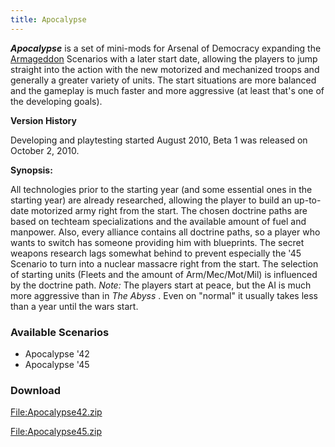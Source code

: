 ```yaml
---
title: Apocalypse
---
```

***Apocalypse*** is a set of mini-mods for Arsenal of Democracy
expanding the [Armageddon](/wiki/Armageddon "Armageddon") Scenarios with
a later start date, allowing the players to jump straight into the
action with the new motorized and mechanized troops and generally a
greater variety of units. The start situations are more balanced and the
gameplay is much faster and more aggressive (at least that's one of the
developing goals).

**Version History**

Developing and playtesting started August 2010, Beta 1 was released on
October 2, 2010.

**Synopsis:**

All technologies prior to the starting year (and some essential ones in
the starting year) are already researched, allowing the player to build
an up-to-date motorized army right from the start. The chosen doctrine
paths are based on techteam specializations and the available amount of
fuel and manpower. Also, every alliance contains all doctrine paths, so
a player who wants to switch has someone providing him with blueprints.
The secret weapons research lags somewhat behind to prevent especially
the '45 Scenario to turn into a nuclear massacre right from the start.
The selection of starting units (Fleets and the amount of
Arm/Mec/Mot/Mil) is influenced by the doctrine path. *Note:* The players
start at peace, but the AI is much more aggressive than in *The Abyss* .
Even on "normal" it usually takes less than a year until the wars start.

###  **Available Scenarios** 

-   Apocalypse '42
-   Apocalypse '45

###  **Download** 

[File:Apocalypse42.zip](/wiki/index.php?title=Special:Upload&wpDestFile=Apocalypse42.zip "File:Apocalypse42.zip")

[File:Apocalypse45.zip](/wiki/index.php?title=Special:Upload&wpDestFile=Apocalypse45.zip "File:Apocalypse45.zip")
